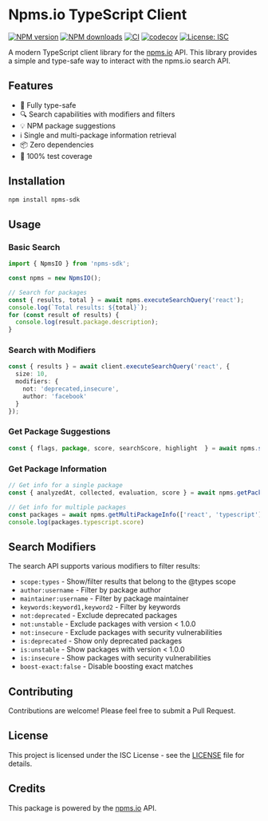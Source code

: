 # Npms.io TypeScript Client

[![NPM
version](https://img.shields.io/npm/v/npms-sdk.svg?style=flat)](https://www.npmjs.com/package/npms-sdk)
[![NPM
downloads](https://img.shields.io/npm/dm/npms-sdk.svg?style=flat)](https://www.npmjs.com/package/npms-sdk)
[![CI](https://github.com/flaviodelgrosso/npms-sdk/actions/workflows/ci.yml/badge.svg?branch=master)](https://github.com/flaviodelgrosso/npms-sdk/actions/workflows/ci.yml)
[![codecov](https://codecov.io/gh/flaviodelgrosso/npms-sdk/graph/badge.svg?token=FAWWPSCT1S)](https://codecov.io/gh/flaviodelgrosso/npms-sdk)
[![License: ISC](https://img.shields.io/badge/License-ISC-blue.svg)](https://opensource.org/licenses/ISC)

A modern TypeScript client library for the [npms.io](https://npms.io) API. This library provides a simple and type-safe way to interact with the npms.io search API.

## Features

- 🎯 Fully type-safe
- 🔍 Search capabilities with modifiers and filters
- 💡 NPM package suggestions
- ℹ️ Single and multi-package information retrieval
- 📦 Zero dependencies
- 🧪 100% test coverage

## Installation

```bash
npm install npms-sdk
```

## Usage

### Basic Search

```typescript
import { NpmsIO } from 'npms-sdk';

const npms = new NpmsIO();

// Search for packages
const { results, total } = await npms.executeSearchQuery('react');
console.log(`Total results: ${total}`);
for (const result of results) {
  console.log(result.package.description);
}
```

### Search with Modifiers

```typescript
const { results } = await client.executeSearchQuery('react', {
  size: 10,
  modifiers: {
    not: 'deprecated,insecure',
    author: 'facebook'
  }
});
```

### Get Package Suggestions

```typescript
const { flags, package, score, searchScore, highlight  } = await npms.searchSuggestions('react', { size: 5 });
```

### Get Package Information

```typescript
// Get info for a single package
const { analyzedAt, collected, evaluation, score } = await npms.getPackageInfo('react');

// Get info for multiple packages
const packages = await npms.getMultiPackageInfo(['react', 'typescript']);
console.log(packages.typescript.score)
```

## Search Modifiers

The search API supports various modifiers to filter results:

- `scope:types` - Show/filter results that belong to the @types scope
- `author:username` - Filter by package author
- `maintainer:username` - Filter by package maintainer
- `keywords:keyword1,keyword2` - Filter by keywords
- `not:deprecated` - Exclude deprecated packages
- `not:unstable` - Exclude packages with version < 1.0.0
- `not:insecure` - Exclude packages with security vulnerabilities
- `is:deprecated` - Show only deprecated packages
- `is:unstable` - Show packages with version < 1.0.0
- `is:insecure` - Show packages with security vulnerabilities
- `boost-exact:false` - Disable boosting exact matches

## Contributing

Contributions are welcome! Please feel free to submit a Pull Request.

## License

This project is licensed under the ISC License - see the [LICENSE](LICENSE) file for details.

## Credits

This package is powered by the [npms.io](https://npms.io) API.
